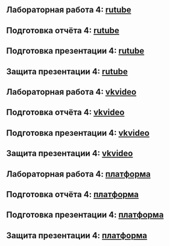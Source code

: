 ## Лабораторная работа 4: [rutube]()
## Подготовка отчёта 4: [rutube]()
## Подготовка презентации 4: [rutube]()
## Защита презентации 4: [rutube]()

## Лабораторная работа 4: [vkvideo]()
## Подготовка отчёта 4: [vkvideo]()
## Подготовка презентации 4: [vkvideo]()
## Защита презентации 4: [vkvideo]()

## Лабораторная работа 4: [платформа]()
## Подготовка отчёта 4: [платформа]()
## Подготовка презентации 4: [платформа]()
## Защита презентации 4: [платформа]()

